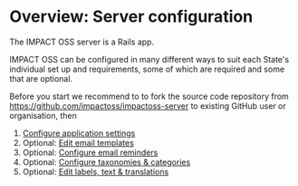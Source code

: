 # Overview: Server configuration

The IMPACT OSS server is a Rails app.

IMPACT OSS can be configured in many different ways to suit each State's individual set up and requirements, some of which are required and some that are optional.

Before you start we recommend to to fork the source code repository from https://github.com/impactoss/impactoss-server to existing GitHub user or organisation, then

1. [Configure application settings](/server-config/application.md)
2. Optional: [Edit email templates](/server-config/email-templates.md)
3. Optional: [Configure email reminders](/server-config/reminders.md)
4. Optional: [Configure taxonomies & categories](/server-config/categories.md)
5. Optional: [Edit labels, text & translations](/server-config/locales.md)